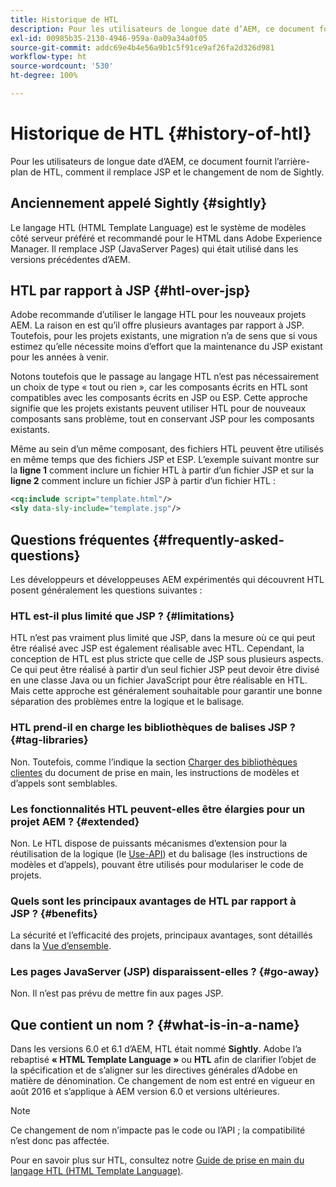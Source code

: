 ```yaml
---
title: Historique de HTL
description: Pour les utilisateurs de longue date d’AEM, ce document fournit l’arrière-plan de HTL, comment il remplace JSP et le changement de nom de Sightly.
exl-id: 00985b35-2130-4946-959a-0a09a34a0f05
source-git-commit: addc69e4b4e56a9b1c5f91ce9af26fa2d326d981
workflow-type: ht
source-wordcount: '530'
ht-degree: 100%

---
```



# Historique de HTL {#history-of-htl}

Pour les utilisateurs de longue date d’AEM, ce document fournit l’arrière-plan de HTL, comment il remplace JSP et le changement de nom de Sightly.

## Anciennement appelé Sightly {#sightly}

Le langage HTL (HTML Template Language) est le système de modèles côté serveur préféré et recommandé pour le HTML dans Adobe Experience Manager. Il remplace JSP (JavaServer Pages) qui était utilisé dans les versions précédentes d’AEM.

## HTL par rapport à JSP {#htl-over-jsp}

Adobe recommande d’utiliser le langage HTL pour les nouveaux projets AEM. La raison en est qu’il offre plusieurs avantages par rapport à JSP. Toutefois, pour les projets existants, une migration n’a de sens que si vous estimez qu’elle nécessite moins d’effort que la maintenance du JSP existant pour les années à venir.

Notons toutefois que le passage au langage HTL n’est pas nécessairement un choix de type « tout ou rien », car les composants écrits en HTL sont compatibles avec les composants écrits en JSP ou ESP. Cette approche signifie que les projets existants peuvent utiliser HTL pour de nouveaux composants sans problème, tout en conservant JSP pour les composants existants.

Même au sein d’un même composant, des fichiers HTL peuvent être utilisés en même temps que des fichiers JSP et ESP. L’exemple suivant montre sur la **ligne 1** comment inclure un fichier HTL à partir d’un fichier JSP et sur la **ligne 2** comment inclure un fichier JSP à partir d’un fichier HTL :

```xml
<cq:include script="template.html"/>
<sly data-sly-include="template.jsp"/>
```

## Questions fréquentes {#frequently-asked-questions}

Les développeurs et développeuses AEM expérimentés qui découvrent HTL posent généralement les questions suivantes :

### HTL est-il plus limité que JSP ? {#limitations}

HTL n’est pas vraiment plus limité que JSP, dans la mesure où ce qui peut être réalisé avec JSP est également réalisable avec HTL. Cependant, la conception de HTL est plus stricte que celle de JSP sous plusieurs aspects. Ce qui peut être réalisé à partir d’un seul fichier JSP peut devoir être divisé en une classe Java ou un fichier JavaScript pour être réalisable en HTL. Mais cette approche est généralement souhaitable pour garantir une bonne séparation des problèmes entre la logique et le balisage.

### HTL prend-il en charge les bibliothèques de balises JSP ? {#tag-libraries}

Non. Toutefois, comme l’indique la section [Charger des bibliothèques clientes](getting-started.md#loading-client-libraries) du document de prise en main, les instructions de modèles et d’appels sont semblables.

### Les fonctionnalités HTL peuvent-elles être élargies pour un projet AEM ? {#extended}

Non. Le HTL dispose de puissants mécanismes d’extension pour la réutilisation de la logique (le [Use-API](#use-api-for-accessing-logic)) et du balisage (les instructions de modèles et d’appels), pouvant être utilisés pour modulariser le code de projets.

### Quels sont les principaux avantages de HTL par rapport à JSP ? {#benefits}

La sécurité et l’efficacité des projets, principaux avantages, sont détaillés dans la [Vue d’ensemble](overview.md).

### Les pages JavaServer (JSP) disparaissent-elles ? {#go-away}

Non. Il n’est pas prévu de mettre fin aux pages JSP.

## Que contient un nom ? {#what-is-in-a-name}

Dans les versions 6.0 et 6.1 d’AEM, HTL était nommé **Sightly**. Adobe l’a rebaptisé **« HTML Template Language »** ou **HTL** afin de clarifier l’objet de la spécification et de s’aligner sur les directives générales d’Adobe en matière de dénomination. Ce changement de nom est entré en vigueur en août 2016 et s’applique à AEM version 6.0 et versions ultérieures.

>[!NOTE]
>
>Ce changement de nom n’impacte pas le code ou l’API ; la compatibilité n’est donc pas affectée.

<!-- LINK IS 404
For more information, watch [this announcement video](https://helpx.adobe.com/experience-manager/how-to/announce-htl.html). -->

Pour en savoir plus sur HTL, consultez notre [Guide de prise en main du langage HTL (HTML Template Language)](overview.md).
